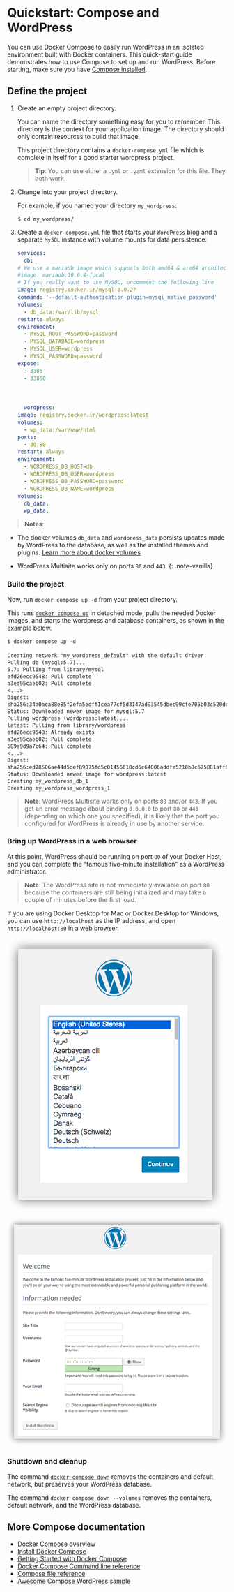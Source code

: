 # Quickstart: Compose and WordPress

You can use Docker Compose to easily run WordPress in an isolated environment
built with Docker containers. This quick-start guide demonstrates how to use
Compose to set up and run WordPress. Before starting, make sure you have
[Compose installed](https://docs.docker.com/compose/install/).

## Define the project

1.  Create an empty project directory.

    You can name the directory something easy for you to remember.
    This directory is the context for your application image. The
    directory should only contain resources to build that image.

    This project directory contains a `docker-compose.yml` file which
    is complete in itself for a good starter wordpress project.

    >**Tip**: You can use either a `.yml` or `.yaml` extension for
    this file. They both work.

2.  Change into your project directory.

    For example, if you named your directory `my_wordpress`:

    ```console
    $ cd my_wordpress/
    ```

3.  Create a `docker-compose.yml` file that starts your
    `WordPress` blog and a separate `MySQL` instance with volume
    mounts for data persistence:

    ```yaml
    services:
      db:
    # We use a mariadb image which supports both amd64 & arm64 architecture
    #image: mariadb:10.6.4-focal
    # If you really want to use MySQL, uncomment the following line
    image: registry.docker.ir/mysql:8.0.27
    command: '--default-authentication-plugin=mysql_native_password'
    volumes:
      - db_data:/var/lib/mysql
    restart: always
    environment:
      - MYSQL_ROOT_PASSWORD=password
      - MYSQL_DATABASE=wordpress
      - MYSQL_USER=wordpress
      - MYSQL_PASSWORD=password
    expose:
      - 3306
      - 33060



      wordpress:
    image: registry.docker.ir/wordpress:latest
    volumes:
      - wp_data:/var/www/html
    ports:
      - 80:80
    restart: always
    environment:
      - WORDPRESS_DB_HOST=db
      - WORDPRESS_DB_USER=wordpress
      - WORDPRESS_DB_PASSWORD=password
      - WORDPRESS_DB_NAME=wordpress
    volumes:
      db_data:
      wp_data:


   > **Notes**:
   >
   * The docker volumes `db_data` and `wordpress_data` persists updates made by WordPress
   to the database, as well as the installed themes and plugins. [Learn more about docker volumes](https://docs.docker.com/storage/volumes/)
   >
   * WordPress Multisite works only on ports `80` and `443`.
   {: .note-vanilla}

### Build the project

Now, run `docker compose up -d` from your project directory.

This runs [`docker compose up`](https://docs.docker.com/engine/reference/commandline/compose_up/) in detached mode, pulls
the needed Docker images, and starts the wordpress and database containers, as shown in
the example below.

```console
$ docker compose up -d

Creating network "my_wordpress_default" with the default driver
Pulling db (mysql:5.7)...
5.7: Pulling from library/mysql
efd26ecc9548: Pull complete
a3ed95caeb02: Pull complete
<...>
Digest: sha256:34a0aca88e85f2efa5edff1cea77cf5d3147ad93545dbec99cfe705b03c520de
Status: Downloaded newer image for mysql:5.7
Pulling wordpress (wordpress:latest)...
latest: Pulling from library/wordpress
efd26ecc9548: Already exists
a3ed95caeb02: Pull complete
589a9d9a7c64: Pull complete
<...>
Digest: sha256:ed28506ae44d5def89075fd5c01456610cd6c64006addfe5210b8c675881aff6
Status: Downloaded newer image for wordpress:latest
Creating my_wordpress_db_1
Creating my_wordpress_wordpress_1
```

> **Note**: WordPress Multisite works only on ports `80` and/or `443`.
If you get an error message about binding `0.0.0.0` to port `80` or `443`
(depending on which one you specified), it is likely that the port you
configured for WordPress is already in use by another service.

### Bring up WordPress in a web browser

At this point, WordPress should be running on port `80` of your Docker Host,
and you can complete the "famous five-minute installation" as a WordPress
administrator.

> **Note**: The WordPress site is not immediately available on port `80`
because the containers are still being initialized and may take a couple of
minutes before the first load.

If you are using Docker Desktop for Mac or Docker Desktop for Windows, you can use
`http://localhost` as the IP address, and open `http://localhost:80` in a web
browser.

![Choose language for WordPress install](images/wordpress-lang.png)

![WordPress Welcome](images/wordpress-welcome.png)

### Shutdown and cleanup

The command [`docker compose down`](https://docs.docker.com/engine/reference/commandline/compose_down/) removes the
containers and default network, but preserves your WordPress database.

The command `docker compose down --volumes` removes the containers, default
network, and the WordPress database.

## More Compose documentation

* [Docker Compose overview](https://docs.docker.com/compose/)
* [Install Docker Compose](https://docs.docker.com/compose/install/)
* [Getting Started with Docker Compose](https://docs.docker.com/compose/gettingstarted/)
* [Docker Compose Command line reference](https://docs.docker.com/compose/reference/)
* [Compose file reference](https://docs.docker.com/compose/compose-file/)
* [Awesome Compose WordPress sample](../../wordpress-mysql/README.md)
